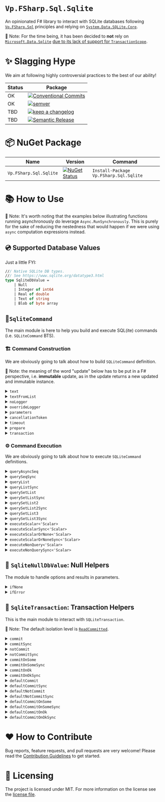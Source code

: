 # `Vp.FSharp.Sql.Sqlite`

An opinionated F# library to interact with SQLite databases following [`Vp.FSharp.Sql`](https://github.com/veepee-oss/Vp.FSharp.Sql) principles and relying on [`System.Data.SQLite.Core`](https://www.nuget.org/packages/System.Data.SQLite.Core).

📝 Note: For the time being, it has been decided to **not** rely on [`Microsoft.Data.Sqlite`](https://docs.microsoft.com/en-us/dotnet/standard/data/sqlite/?tabs=netcore-cli)
[due to its lack of support for `TransactionScope`](https://github.com/dotnet/efcore/issues/13825).

# ✨ Slagging Hype

We aim at following highly controversial practices to the best of our ability!

Status | Package                
------ | ----------------------
OK     | [![Conventional Commits](https://img.shields.io/badge/Conventional%20Commits-1.0.0-green.svg)](https://conventionalcommits.org)
OK     | [![semver](https://img.shields.io/badge/semver-2.0.0-green)](https://semver.org/spec/v2.0.0.html)
TBD    | [![keep a changelog](https://img.shields.io/badge/keep%20a%20changelog-1.0.0-red)](https://keepachangelog.com/en/1.0.0)
TBD    | [![Semantic Release](https://img.shields.io/badge/Semantic%20Release-17.1.1-red)](https://semantic-release.gitbook.io/semantic-release)

[Conventional Commits]: https://conventionalcommits.org
[semver]: https://img.shields.io/badge/semver-2.0.0-blue
[Semantic Release]: https://semantic-release.gitbook.io/semantic-release
[keep a changelog]: https://keepachangelog.com/en/1.0.0

# 📦 NuGet Package

 Name                   | Version  | Command |
----------------------- | -------- | ------- |
 `Vp.FSharp.Sql.Sqlite` | [![NuGet Status](http://img.shields.io/nuget/v/Vp.FSharp.Sql.Sqlite.svg)](https://www.nuget.org/packages/Vp.FSharp.Sql.Sqlite) | `Install-Package Vp.FSharp.Sql.Sqlite`

# 📚 How to Use

📝 Note: It's worth noting that the examples below illustrating functions running asynchronously do leverage `Async.RunSynchronously`. This is purely for the sake of reducing the nestedness that would happen if we were using `async` computation expressions instead.  

## 💿 Supported Database Values

Just a little FYI:

```fsharp
/// Native SQLite DB types.
/// See https://www.sqlite.org/datatype3.html
type SqliteDbValue =
    | Null
    | Integer of int64
    | Real of double
    | Text of string
    | Blob of byte array
```

## 🧱`SqliteCommand`

The main module is here to help you build and execute SQL(ite) commands (i.e. `SQLiteCommand` BTS).
    
### 🏗️ Command Construction

We are obviously going to talk about how to build `SQLiteCommand` definition. 

📝 Note: the meaning of the word "update" below has to be put in a F# perspective, i.e. **immutable** update, as in the update returns a new updated and immutable instance.

<details> 
<summary><code>text</code></summary>

> Initialize a new command definition with the given text contained in the given string.

Example:
```fsharp
use connection = new SQLiteConnection("Data Source=:memory:")
SqliteCommand.text "SELECT 42;"
|> SqliteCommand.executeScalar<int64> connection
|> Async.RunSynchronously
|> printfn "%A"
```

Output:
```txt
42L
```

</details>

<details> 
<summary><code>textFromList</code></summary>

> Initialize a new command definition with the given text spanning over several strings (ie. list).

Example:
```fsharp
use connection = new SQLiteConnection("Data Source=:memory:")
[ 0; 1; 1; 2; 3; 5; 8; 13; 21; 34; 55; ]
|> List.map (sprintf "SELECT %d;")
|> SqliteCommand.textFromList
|> SqliteCommand.queryList connection (fun _ _ read -> read.Value<int64> 0)
|> Async.RunSynchronously
|> printfn "%A"
```

Output:
```txt
[0L; 1L; 1L; 2L; 3L; 5L; 8L; 13L; 21L; 34L; 55L]
```

</details>

<details> 
<summary><code>noLogger</code></summary>

> Update the command definition so that when executing the command, it doesn't use any logger.
> Be it the default one (Global, if any.) or a previously overriden one.

Example:
```fsharp
SqliteConfiguration.Logger (printfn "Logging... %A")

use connection = new SQLiteConnection("Data Source=:memory:")
SqliteCommand.text "SELECT 42;"
|> SqliteCommand.noLogger
|> SqliteCommand.executeScalar<int64> connection
|> Async.RunSynchronously
|> printfn "%A"
```

Output:
```txt
42L
```

</details>

<details> 
<summary><code>overrideLogger</code></summary>

> Update the command definition so that when executing the command, it use the given overriding logger.
> instead of the default one, aka the Global logger, if any.

Example:
```fsharp
SqliteConfiguration.NoLogger ()

use connection = new SQLiteConnection("Data Source=:memory:")
SqliteCommand.text "SELECT 42;"
|> SqliteCommand.overrideLogger (printfn "Logging... %A")
|> SqliteCommand.executeScalar<int64> connection
|> Async.RunSynchronously
|> printfn "%A"
```

Output:
```fsharp
Logging... ConnectionOpened System.Data.SQLite.SQLiteConnection
Logging... CommandPrepared System.Data.SQLite.SQLiteCommand
Logging... CommandExecuted (System.Data.SQLite.SQLiteCommand, 00:00:00.0271871)
Logging... ConnectionClosed (System.Data.SQLite.SQLiteConnection, 00:00:00.1197869)
42L
```
</details>

<details> 
<summary><code>parameters</code></summary>

> Update the command definition with the given parameters.

Example:
```fsharp
use connection = new SQLiteConnection("Data Source=:memory:")
SqliteCommand.text "SELECT @a + @b;"
|> SqliteCommand.parameters [ ("a", Integer 42L); ("b", Real 42.42) ]
|> SqliteCommand.executeScalar<double> connection
|> Async.RunSynchronously
|> printfn "%A"
```

Output:
```txt
84.42
```

</details>

<details> 
<summary><code>cancellationToken</code></summary>

> Update the command definition with the given cancellation token.
 
This comes in handy when you need to interop with more traditional, C#-async, cancellation style. 

Example:
```fsharp
try
    use connection = new SQLiteConnection("Data Source=:memory:")
    SqliteCommand.text "SELECT 42;"
    |> SqliteCommand.cancellationToken (CancellationToken(true))
    |> SqliteCommand.executeScalar<int64> connection
    |> Async.RunSynchronously
    |> ignore
with
 | :? OperationCanceledException as e ->
     printfn "The Command execution has been cancelled, reason: %A" e.Message
```

Output:
```txt
The Command execution has been cancelled, reason: "A task was canceled."
```

</details>

<details> 
<summary><code>timeout</code></summary>

> Update the command definition with the given timeout.

📝 Note about `System.Data.SQLite` specifics:
> kludged because SQLite doesn't support per-command timeout values.
> 
> For a simple select query, no, there doesn't appear to be a way to set a timeout, 
> or maximum time to execute, on SQLite itself. 
> The only mention of timeout in the documentation is the busy timeout. 
> So, if you need to limit the maximum amount of time a select query can take, 
> you'll need to wrap your connection with a timeout in the application level, 
> and cancel/close your connection if that timeout is exceeded. 
> How to do that would obviously be application/language specific.

🔎 Sources:
- [StackOverflow: `SQLiteCommand.CommandTimeout` behavior](https://stackoverflow.com/a/29824438/4636721)
- [StackOverflow: Specify `SELECT` timeout for SQLITE](https://stackoverflow.com/a/8388331/4636721)

Also it's really when you look at the actual source code powering the `System.Data.SQLite`:
[`SQLiteCommand._commandTimeout`](https://github.com/haf/System.Data.SQLite/blob/master/System.Data.SQLite/SQLiteCommand.cs#L50-L53):
```csharp
/// <summary>
/// The timeout for the command, kludged because SQLite doesn't support per-command timeout values
/// </summary>
internal int _commandTimeout;
```

</details>

<details> 
<summary><code>prepare</code></summary>

> Update the command definition and sets whether the command should be prepared or not.

As per [MS Docs](https://docs.microsoft.com/en-us/sql/ado/referento%20have%20the%20provider%20save%20a%20prepared%20(or%20compiled)%20version%20of%20the%20query%20specified%20in%20the%20CommandText%20property%20before%20a%20Command%20object's%20first%20execution.%20This%20may%20slow%20a%20command's%20first%20execution,%20but%20once%20the%20provider%20compiles%20a%20command,%20the%20provider%20will%20use%20the%20compiled%20version%20of%20the%20command%20for%20any%20subsequent%20executions,%20which%20will%20result%20in%20improved%20performance.e/ado-api/prepared-property-ado):

> Use the `Prepared` property to have the provider save a prepared (or compiled) version 
> of the query specified in the CommandText property before a Command object's first 
> execution.
> 
> This may slow a command's first execution, but once the provider compiles 
> a command, the provider will use the compiled version of the command for any subsequent
> executions, which will result in improved performance.

Example: TBD

</details>

<details> 
<summary><code>transaction</code></summary>

> Update the command definition and set whether the command should be wrapped in the given transaction.

Example:
```fsharp
let tableName = "people"

use connection = new SQLiteConnection("Data Source=:memory:")
connection.Open()

use transaction = connection.BeginTransaction(IsolationLevel.ReadCommitted)

// Create a table
SqliteCommand.text $"CREATE TABLE {tableName} (id INTEGER PRIMARY KEY AUTOINCREMENT, name TEXT NOT NULL);"
|> SqliteCommand.transaction transaction
|> SqliteCommand.executeNonQuery connection
|> Async.RunSynchronously
|> printfn "%A"

// The table is created here
SqliteCommand.text $"SELECT COUNT(*) FROM sqlite_master WHERE type='table' AND name='{tableName}';"
|> SqliteCommand.transaction transaction
|> SqliteCommand.executeScalar<int64> connection
|> Async.RunSynchronously
|> printfn "%A"

transaction.Rollback()

// The table creation has been rollbacked
SqliteCommand.text $"SELECT COUNT(*) FROM sqlite_master WHERE type='table' AND name='{tableName}';"
|> SqliteCommand.executeScalar<int64> connection
|> Async.RunSynchronously
|> printfn "%A"
```

Output:
```txt
0
1L
0L
```

</details>

### ⚙ Command Execution

We are obviously going to talk about how to execute `SQLiteCommand` definitions.

<details> 
<summary><code>queryAsyncSeq</code></summary>

> Execute the command and return the sets of rows as an `AsyncSeq` accordingly to the command definition.
>
> This function runs asynchronously.

Example 1:
```fsharp
type Row<'T> = { Set: int32; Record: int32; Data: 'T list }

let getCounterQuery n =
    sprintf
        """
        WITH RECURSIVE counter(value) AS (VALUES(1) UNION ALL SELECT value + 1 FROM counter WHERE value < %d)
        SELECT value FROM counter;
        """ n

let readRow set record (read: SqlRecordReader<_>) =
    { Set = set; Record = record; Data = List.init (read.Count) (read.Value<int64>) }

use connection = new SQLiteConnection("Data Source=:memory:")
[ 0; 1; 1; 2; 3; 5 ]
|> List.map getCounterQuery
|> SqliteCommand.textFromList
|> SqliteCommand.queryAsyncSeq connection readRow
|> AsyncSeq.toListSynchronously
|> List.iter (fun x -> printfn "Set = %A; Row = %A; Data = %A" x.Set x.Record x.Data)
```

Output 1:
```txt
Set = 0; Row = 0; Data = [1L]
Set = 1; Row = 0; Data = [1L]
Set = 2; Row = 0; Data = [1L]
Set = 3; Row = 0; Data = [1L]
Set = 3; Row = 1; Data = [2L]
Set = 4; Row = 0; Data = [1L]
Set = 4; Row = 1; Data = [2L]
Set = 4; Row = 2; Data = [3L]
Set = 5; Row = 0; Data = [1L]
Set = 5; Row = 1; Data = [2L]
Set = 5; Row = 2; Data = [3L]
Set = 5; Row = 3; Data = [4L]
Set = 5; Row = 4; Data = [5L]
```

Notes 📝:
- The output type must be consistent across all the result sets and records.
- If you need different types you may want to either:
  - Create DU with each type you want to output
  - Use `querySetList2` or `querySetList3` ⬇️
- The `read`er can also get the `Value` given a certain field name:

Example 2:
```fsharp
use connection = new SQLiteConnection("Data Source=:memory:")
[ 0; 1; 1; 2; 3; 5; 8; 13; 21; 34; 55; ]
|> List.map (sprintf "SELECT %d AS cola;")
|> SqliteCommand.textFromList
|> SqliteCommand.queryList connection (fun _ _ read -> read.Value<int64> "cola")
|> Async.RunSynchronously
|> printfn "%A"
```

Output 2:
```txt
[0L; 1L; 1L; 2L; 3L; 5L; 8L; 13L; 21L; 34L; 55L]
```

</details>

<details> 
<summary><code>querySeqSync</code></summary>

> Execute the command and return the sets of rows as a `seq` accordingly to the command definition.
>
> This function runs synchronously.

Example 1:
```fsharp
type Row<'T> = { Set: int32; Record: int32; Data: 'T list }

let getCounterQuery n =
    sprintf
        """
        WITH RECURSIVE counter(value) AS (VALUES(1) UNION ALL SELECT value + 1 FROM counter WHERE value < %d)
        SELECT value FROM counter;
        """ n

let readRow set record (read: SqlRecordReader<_>) =
    { Set = set; Record = record; Data = List.init (read.Count) (read.Value<int64>) }

use connection = new SQLiteConnection("Data Source=:memory:")
[ 0; 1; 1; 2; 3; 5 ]
|> List.map getCounterQuery
|> SqliteCommand.textFromList
|> SqliteCommand.querySeqSync connection readRow
|> Seq.iter (fun x -> printfn "Set = %A; Row = %A; Data = %A" x.Set x.Record x.Data)
```

Output 1:
```txt
Set = 0; Row = 0; Data = [1L]
Set = 1; Row = 0; Data = [1L]
Set = 2; Row = 0; Data = [1L]
Set = 3; Row = 0; Data = [1L]
Set = 3; Row = 1; Data = [2L]
Set = 4; Row = 0; Data = [1L]
Set = 4; Row = 1; Data = [2L]
Set = 4; Row = 2; Data = [3L]
Set = 5; Row = 0; Data = [1L]
Set = 5; Row = 1; Data = [2L]
Set = 5; Row = 2; Data = [3L]
Set = 5; Row = 3; Data = [4L]
Set = 5; Row = 4; Data = [5L]
```

Notes 📝:
- The output type must be consistent across all the result sets and records.
- If you need different types you may want to either:
  - Create DU with each type you want to output
  - Use `querySetList2` or `querySetList3` ⬇️
- The `read`er can also get the `Value` given a certain field name:

Example 2:
```fsharp
use connection = new SQLiteConnection("Data Source=:memory:")
[ 0; 1; 1; 2; 3; 5; 8; 13; 21; 34; 55; ]
|> List.map (sprintf "SELECT %d AS cola;")
|> SqliteCommand.textFromList
|> SqliteCommand.queryList connection (fun _ _ read -> read.Value<int64> "cola")
|> Async.RunSynchronously
|> printfn "%A"
```

Output 2:
```txt
[0L; 1L; 1L; 2L; 3L; 5L; 8L; 13L; 21L; 34L; 55L]
```

</details>

<details> 
<summary><code>queryList</code></summary>

> Execute the command and return the sets of rows as a list accordingly to the command definition.
>
> This function runs asynchronously.

Example:
```fsharp
use connection = new SQLiteConnection("Data Source=:memory:")
[ 0; 1; 1; 2; 3; 5; 8; 13; 21; 34; 55; ]
|> List.map (sprintf "SELECT %d;")
|> SqliteCommand.textFromList
|> SqliteCommand.queryList connection (fun _ _ read -> read.Value<int64> 0)
|> Async.RunSynchronously
|> printfn "%A"
```

Output:
```txt
[0L; 1L; 1L; 2L; 3L; 5L; 8L; 13L; 21L; 34L; 55L]
```

</details>

<details> 
<summary><code>queryListSync</code></summary>

> Execute the command and return the sets of rows as a list accordingly to the command definition.
>
> This function runs synchronously.

Example:
```fsharp
use connection = new SQLiteConnection("Data Source=:memory:")
[ 0; 1; 1; 2; 3; 5; 8; 13; 21; 34; 55; ]
|> List.map (sprintf "SELECT %d;")
|> SqliteCommand.textFromList
|> SqliteCommand.queryListSync connection (fun _ _ read -> read.Value<int64> 0)
|> printfn "%A"
```

Output:
```txt
[0L; 1L; 1L; 2L; 3L; 5L; 8L; 13L; 21L; 34L; 55L]
```

</details>

<details> 
<summary><code>querySetList</code></summary>

> Execute the command and return the first set of rows as a list accordingly to the command definition.
>
> This function runs asynchronously.

Example:
```fsharp
type Row<'T> = { Set: int32; Record: int32; Data: 'T list }

let readRow set record (read: SqlRecordReader<_>)  =
    { Set = set; Record = record; Data = List.init (read.Count) (read.Value<int64>) }

use connection = new SQLiteConnection("Data Source=:memory:")
[ 0; 1; 1; 2; 3; 5 ]
|> List.map (sprintf "SELECT %d;")
|> SqliteCommand.textFromList
|> SqliteCommand.querySetList connection (readRow 1)
|> Async.RunSynchronously
|> List.iter (fun x -> printfn "Set = %A; Row = %A; Data = %A" x.Set x.Record x.Data)
```

Output:
```txt
Set = 1; Row = 0; Data = [0L]
```

</details>

<details> 
<summary><code>querySetListSync</code></summary>

> Execute the command and return the first set of rows as a list accordingly to the command definition.
>
> This function runs synchronously.

Example:
```fsharp
type Row<'T> = { Set: int32; Record: int32; Data: 'T list }

let readRow set record (read: SqlRecordReader<_>)  =
    { Set = set; Record = record; Data = List.init (read.Count) (read.Value<int64>) }

use connection = new SQLiteConnection("Data Source=:memory:")
[ 0; 1; 1; 2; 3; 5 ]
|> List.map (sprintf "SELECT %d;")
|> SqliteCommand.textFromList
|> SqliteCommand.querySetListSync connection (readRow 1)
|> List.iter (fun x -> printfn "Set = %A; Row = %A; Data = %A" x.Set x.Record x.Data)
```

Output:
```txt
Set = 1; Row = 0; Data = [0L]
```

</details>

<details> 
<summary><code>querySetList2</code></summary>

> Execute the command and return the 2 first sets of rows as a tuple of 2 lists accordingly to the command definition.
>
> This function runs asynchronously.

Example:
```fsharp
type Row<'T> = { Set: int32; Record: int32; Data: 'T list }

let readRow set record (read: SqlRecordReader<_>)  =
    { Set = set; Record = record; Data = List.init (read.Count) (read.Value<int64>) }

let printRow row = printfn "Set = %A; Row = %A; Data = %A" row.Set row.Record row.Data

let set1, set2 =
    use connection = new SQLiteConnection("Data Source=:memory:")
    [ 0; 1; 1; 2; 3; 5 ]
    |> List.map (sprintf "SELECT %d;")
    |> SqliteCommand.textFromList
    |> SqliteCommand.querySetList2 connection (readRow 1) (readRow 2)
    |> Async.RunSynchronously

List.iter printRow set1
List.iter printRow set2
```

Output:
```txt
Set = 1; Row = 0; Data = [0L]
Set = 2; Row = 0; Data = [1L]
```

</details>

<details> 
<summary><code>querySetList2Sync</code></summary>

> Execute the command and return the 2 first sets of rows as a tuple of 2 lists accordingly to the command definition.
>
> This function runs synchronously.

Example:
```fsharp
type Row<'T> = { Set: int32; Record: int32; Data: 'T list }

let readRow set record (read: SqlRecordReader<_>)  =
    { Set = set; Record = record; Data = List.init (read.Count) (read.Value<int64>) }

let printRow row = printfn "Set = %A; Row = %A; Data = %A" row.Set row.Record row.Data

let set1, set2 =
    use connection = new SQLiteConnection("Data Source=:memory:")
    [ 0; 1; 1; 2; 3; 5 ]
    |> List.map (sprintf "SELECT %d;")
    |> SqliteCommand.textFromList
    |> SqliteCommand.querySetList2Sync connection (readRow 1) (readRow 2)

List.iter printRow set1
List.iter printRow set2
```

Output:
```txt
Set = 1; Row = 0; Data = [0L]
Set = 2; Row = 0; Data = [1L]
```

</details>

<details> 
<summary><code>querySetList3</code></summary>

> Execute the command and return the 3 first sets of rows as a tuple of 3 lists accordingly to the command definition.
>
> This function runs asynchronously.

Example:
```fsharp
type Row<'T> = { Set: int32; Record: int32; Data: 'T list }

let readRow set record (read: SqlRecordReader<_>)  =
    { Set = set; Record = record; Data = List.init (read.Count) (read.Value<int64>) }

let printRow row = printfn "Set = %A; Row = %A; Data = %A" row.Set row.Record row.Data

let set1, set2, set3 =
    use connection = new SQLiteConnection("Data Source=:memory:")
    [ 0; 1; 1; 2; 3; 5 ]
    |> List.map (sprintf "SELECT %d;")
    |> SqliteCommand.textFromList
    |> SqliteCommand.querySetList3 connection (readRow 1) (readRow 2) (readRow 3)
    |> Async.RunSynchronously

List.iter printRow set1
List.iter printRow set2
List.iter printRow set3
```

Output:
```txt
Set = 1; Row = 0; Data = [0L]
Set = 2; Row = 0; Data = [1L]
Set = 3; Row = 0; Data = [1L]
```

</details>

<details> 
<summary><code>querySetList3Sync</code></summary>

> Execute the command and return the 3 first sets of rows as a tuple of 3 lists accordingly to the command definition.
>
> This function runs synchronously.

Example:
```fsharp
type Row<'T> = { Set: int32; Record: int32; Data: 'T list }

let readRow set record (read: SqlRecordReader<_>)  =
    { Set = set; Record = record; Data = List.init (read.Count) (read.Value<int64>) }

let printRow row = printfn "Set = %A; Row = %A; Data = %A" row.Set row.Record row.Data

let set1, set2, set3 =
    use connection = new SQLiteConnection("Data Source=:memory:")
    [ 0; 1; 1; 2; 3; 5 ]
    |> List.map (sprintf "SELECT %d;")
    |> SqliteCommand.textFromList
    |> SqliteCommand.querySetList3Sync connection (readRow 1) (readRow 2) (readRow 3)

List.iter printRow set1
List.iter printRow set2
List.iter printRow set3
```

Output:
```txt
Set = 1; Row = 0; Data = [0L]
Set = 2; Row = 0; Data = [1L]
Set = 3; Row = 0; Data = [1L]
```

</details>

<details> 
<summary><code>executeScalar<'Scalar></code></summary>

> Execute the command accordingly to its definition and,
> - return the first cell value, if it is available and of the given type.
> - throw an exception, otherwise.
>
> This function runs asynchronously.

Example:
```fsharp
use connection = new SQLiteConnection("Data Source=:memory:")
SqliteCommand.text "SELECT 42;"
|> SqliteCommand.executeScalar<int64> connection
|> Async.RunSynchronously
|> printfn "%A"
```

Output:
```txt
42
```

</details>


<details> 
<summary><code>executeScalarSync<'Scalar></code></summary>

> Execute the command accordingly to its definition and,
> - return the first cell value, if it is available and of the given type.
> - throw an exception, otherwise.
>
> This function runs synchronously.

Example:
```fsharp
use connection = new SQLiteConnection("Data Source=:memory:")
SqliteCommand.text "SELECT 42;"
|> SqliteCommand.executeScalarSync<int64> connection
|> printfn "%A"
```

Output:
```txt
42
```

</details>

<details> 
<summary><code>executeScalarOrNone<'Scalar></code></summary>

> Execute the command accordingly to its definition and,
> - return `Some`, if the first cell is available and of the given type.
> - return `None`, if first cell is `DBNull`.
> - throw an exception, otherwise.
>
> This function runs asynchronously.

Example:
```fsharp
use connection = new SQLiteConnection("Data Source=:memory:")

SqliteCommand.text "SELECT 42;"
|> SqliteCommand.executeScalarOrNone<int64> connection
|> Async.RunSynchronously
|> printfn "%A"

SqliteCommand.text "SELECT NULL;"
|> SqliteCommand.executeScalarOrNone<int64> connection
|> Async.RunSynchronously
|> printfn "%A"
0
```

Output:
```txt
Some 42L
None
```

</details>

<details> 
<summary><code>executeScalarOrNoneSync<'Scalar></code></summary>

> Execute the command accordingly to its definition and,
> - return `Some`, if the first cell is available and of the given type.
> - return `None`, if first cell is `DBNull`.
> - throw an exception, otherwise.
>
> This function runs synchronously.

Example:
```fsharp
use connection = new SQLiteConnection("Data Source=:memory:")

SqliteCommand.text "SELECT 42;"
|> SqliteCommand.executeScalarOrNoneSync<int64> connection
|> printfn "%A"

SqliteCommand.text "SELECT NULL;"
|> SqliteCommand.executeScalarOrNoneSync<int64> connection
|> printfn "%A"
0
```

Output:
```txt
Some 42L
None
```

</details>

<details> 
<summary><code>executeNonQuery<'Scalar></code></summary>

> Execute the command accordingly to its definition and, return the number of rows affected.
>
> This function runs asynchronously.

Example:
```fsharp
use connection = new SQLiteConnection("Data Source=:memory:")
SqliteCommand.text "SELECT 42;"
|> SqliteCommand.executeNonQuery connection
|> Async.RunSynchronously
|> printfn "%A"
```

Output:
```txt
-1
```

</details>

<details> 
<summary><code>executeNonQuerySync<'Scalar></code></summary>

> Execute the command accordingly to its definition and, return the number of rows affected.
>
> This function runs synchronously.

Example:
```fsharp
use connection = new SQLiteConnection("Data Source=:memory:")
SqliteCommand.text "SELECT 42;"
|> SqliteCommand.executeNonQuerySync connection
|> printfn "%A"
```

Output:
```txt
-1
```

</details>

## 🦮 `SqliteNullDbValue`: Null Helpers

The module to handle options and results in parameters.

<details> 
<summary><code>ifNone</code></summary>

> Return SQLite DB Null value if the given option is `None`, otherwise the underlying wrapped in `Some`.

Example:
```fsharp
[ "a", SqliteNullDbValue.ifNone Integer (Some 42L)
  "b", SqliteNullDbValue.ifNone Integer (None) ]
|> printfn "%A"
```

Output:
```txt
[("a", Integer 42L); ("b", Null)]
```

</details>

<details> 
<summary><code>ifError</code></summary>

> Return SQLite DB Null value if the given option is `Error`, otherwise the underlying wrapped in `Ok`.

Example:
```fsharp
[ "a", SqliteNullDbValue.ifError Integer (Ok 42L)
  "b", SqliteNullDbValue.ifError Integer (Error "meh") ]
|> printfn "%A"
```

Output:
```txt
[("a", Integer 42L); ("b", Null)]
```

</details>

## 🚄 `SqliteTransaction`: Transaction Helpers

This is the main module to interact with `SQLiteTransaction`.

📝 Note: The default isolation level is [`ReadCommitted`](https://docs.microsoft.com/en-us/dotnet/api/system.data.isolationlevel).

<details> 
<summary><code>commit</code></summary>

> Create and commit an automatically generated transaction with the given connection, isolation, cancellation token and transaction body.
>
> This function runs asynchronously.

Example:
```fsharp
let tableName = "people"

use connection = new SQLiteConnection("Data Source=:memory:")
connection.Open()

SqliteTransaction.commit (CancellationToken.None) (IsolationLevel.ReadCommitted) connection (fun connection _ -> async {
    do! $"CREATE TABLE {tableName} (id INTEGER PRIMARY KEY AUTOINCREMENT, name TEXT NOT NULL);"
        |> SqliteCommand.text 
        |> SqliteCommand.executeNonQuery connection
        |> Async.Ignore

    return!
        SqliteCommand.text $"SELECT COUNT(*) FROM sqlite_master WHERE type='table' AND name='{tableName}';"
        |> SqliteCommand.executeScalar<int64> connection
})
|> Async.RunSynchronously
|> printfn "%A"

$"SELECT COUNT(*) FROM sqlite_master WHERE type='table' AND name='{tableName}';"
|> SqliteCommand.text 
|> SqliteCommand.executeScalar<int64> connection
|> Async.RunSynchronously
|> printfn "%A"
```

Output:
```txt
1L
1L
```

</details>

<details> 
<summary><code>commitSync</code></summary>

> Create and commit an automatically generated transaction with the given connection, isolation and transaction body.
>
> This function runs synchronously.

Example:
```fsharp
let tableName = "people"

use connection = new SQLiteConnection("Data Source=:memory:")
connection.Open()

SqliteTransaction.commitSync (IsolationLevel.ReadCommitted) connection (fun connection _ ->
    $"CREATE TABLE {tableName} (id INTEGER PRIMARY KEY AUTOINCREMENT, name TEXT NOT NULL);"
    |> SqliteCommand.text 
    |> SqliteCommand.executeNonQuerySync connection
    |> ignore

    SqliteCommand.text $"SELECT COUNT(*) FROM sqlite_master WHERE type='table' AND name='{tableName}';"
    |> SqliteCommand.executeScalarSync<int64> connection
)
|> printfn "%A"

$"SELECT COUNT(*) FROM sqlite_master WHERE type='table' AND name='{tableName}';"
|> SqliteCommand.text 
|> SqliteCommand.executeScalarSync<int64> connection
|> printfn "%A"
```

Output:
```txt
1L
1L
```

</details>

<details> 
<summary><code>notCommit</code></summary>

> Create and do not commit an automatically generated transaction with the given connection, isolation, cancellation token and transaction body.
>
> This function runs asynchronously.

Example:
```fsharp
let tableName = "people"

use connection = new SQLiteConnection("Data Source=:memory:")
connection.Open()

SqliteTransaction.notCommit (CancellationToken.None) (IsolationLevel.ReadCommitted) connection (fun connection _ -> async {
    do! $"CREATE TABLE {tableName} (id INTEGER PRIMARY KEY AUTOINCREMENT, name TEXT NOT NULL);" 
        |> SqliteCommand.text
        |> SqliteCommand.executeNonQuery connection
        |> Async.Ignore

    return!
        $"SELECT COUNT(*) FROM sqlite_master WHERE type='table' AND name='{tableName}';"
        |> SqliteCommand.text
        |> SqliteCommand.executeScalar<int64> connection
})
|> Async.RunSynchronously
|> printfn "%A"

$"SELECT COUNT(*) FROM sqlite_master WHERE type='table' AND name='{tableName}';"
|> SqliteCommand.text 
|> SqliteCommand.executeScalar<int64> connection
|> Async.RunSynchronously
|> printfn "%A"
```

Output:
```txt
1L
0L
```

</details>

<details> 
<summary><code>notCommitSync</code></summary>

> Create and do not commit an automatically generated transaction with the given connection, isolation and transaction body.
>
> This function runs synchronously.

Example:
```fsharp
let tableName = "people"

use connection = new SQLiteConnection("Data Source=:memory:")
connection.Open()

SqliteTransaction.notCommitSync (IsolationLevel.ReadCommitted) connection (fun connection _ -> 
    $"CREATE TABLE {tableName} (id INTEGER PRIMARY KEY AUTOINCREMENT, name TEXT NOT NULL);" 
    |> SqliteCommand.text
    |> SqliteCommand.executeNonQuery connection
    |> ignore

    $"SELECT COUNT(*) FROM sqlite_master WHERE type='table' AND name='{tableName}';"
    |> SqliteCommand.text
    |> SqliteCommand.executeScalarSync<int64> connection
)
|> printfn "%A"

$"SELECT COUNT(*) FROM sqlite_master WHERE type='table' AND name='{tableName}';"
|> SqliteCommand.text 
|> SqliteCommand.executeScalarSync<int64> connection
|> printfn "%A"
```

Output:
```txt
1L
0L
```

</details>

<details> 
<summary><code>commitOnSome</code></summary>

> Create and commit an automatically generated transaction with the given connection, isolation, cancellation token and transaction body.
>
> The commit phase only occurs if the transaction body returns Some.
>
> This function runs asynchronously.

Example 1:
```fsharp
let tableName = "people"

use connection = new SQLiteConnection("Data Source=:memory:")
connection.Open()

SqliteTransaction.commitOnSome (CancellationToken.None) (IsolationLevel.ReadCommitted) connection (fun connection _ -> async {
    do! $"CREATE TABLE {tableName} (id INTEGER PRIMARY KEY AUTOINCREMENT, name TEXT NOT NULL);"
        |> SqliteCommand.text 
        |> SqliteCommand.executeNonQuery connection
        |> Async.Ignore

    do! $"SELECT COUNT(*) FROM sqlite_master WHERE type='table' AND name='{tableName}';"
        |> SqliteCommand.text
        |> SqliteCommand.executeScalar<int64> connection
        |> Async.Ignore
    return Some 42
})
|> Async.RunSynchronously
|> printfn "%A"

$"SELECT COUNT(*) FROM sqlite_master WHERE type='table' AND name='{tableName}';"
|> SqliteCommand.text 
|> SqliteCommand.executeScalar<int64> connection
|> Async.RunSynchronously
|> printfn "%A"
```

Output 1:
```txt
Some 42
1L
```

Example 2:
```fsharp
let tableName = "people"

use connection = new SQLiteConnection("Data Source=:memory:")
connection.Open()

SqliteTransaction.commitOnSome (CancellationToken.None) (IsolationLevel.ReadCommitted) connection (fun connection _ -> async {
    do! $"CREATE TABLE {tableName} (id INTEGER PRIMARY KEY AUTOINCREMENT, name TEXT NOT NULL);"
        |> SqliteCommand.text 
        |> SqliteCommand.executeNonQuery connection
        |> Async.Ignore

    do! $"SELECT COUNT(*) FROM sqlite_master WHERE type='table' AND name='{tableName}';" 
        |> SqliteCommand.text 
        |> SqliteCommand.executeScalar<int64> connection
        |> Async.Ignore
    return None
})
|> Async.RunSynchronously
|> printfn "%A"

$"SELECT COUNT(*) FROM sqlite_master WHERE type='table' AND name='{tableName}';"
|> SqliteCommand.text 
|> SqliteCommand.executeScalar<int64> connection
|> Async.RunSynchronously
|> printfn "%A"
```

Output 2:
```txt
None
0L
```

</details>

<details> 
<summary><code>commitOnSomeSync</code></summary>

> Create and commit an automatically generated transaction with the given connection, isolation and transaction body.
>
> The commit phase only occurs if the transaction body returns Some.
>
> This function runs synchronously.

Example 1:
```fsharp
let tableName = "people"

use connection = new SQLiteConnection("Data Source=:memory:")
connection.Open()

SqliteTransaction.commitOnSomeSync (IsolationLevel.ReadCommitted) connection (fun connection _ -> 
    $"CREATE TABLE {tableName} (id INTEGER PRIMARY KEY AUTOINCREMENT, name TEXT NOT NULL);"
    |> SqliteCommand.text 
    |> SqliteCommand.executeNonQuerySync connection
    |> ignore

    $"SELECT COUNT(*) FROM sqlite_master WHERE type='table' AND name='{tableName}';"
    |> SqliteCommand.text
    |> SqliteCommand.executeScalarSync<int64> connection
    |> ignore
    return Some 42
)
|> printfn "%A"

$"SELECT COUNT(*) FROM sqlite_master WHERE type='table' AND name='{tableName}';"
|> SqliteCommand.text 
|> SqliteCommand.executeScalarSync<int64> connection
|> printfn "%A"
```

Output 1:
```txt
Some 42
1L
```

Example 2:
```fsharp
let tableName = "people"

use connection = new SQLiteConnection("Data Source=:memory:")
connection.Open()

SqliteTransaction.commitOnSomeSync (IsolationLevel.ReadCommitted) connection (fun connection _ ->
    $"CREATE TABLE {tableName} (id INTEGER PRIMARY KEY AUTOINCREMENT, name TEXT NOT NULL);"
    |> SqliteCommand.text 
    |> SqliteCommand.executeNonQuerySync connection
    |> ignore

    $"SELECT COUNT(*) FROM sqlite_master WHERE type='table' AND name='{tableName}';" 
    |> SqliteCommand.text 
    |> SqliteCommand.executeScalarSync<int64> connection
    |> ignore
    return None
)
|> printfn "%A"

$"SELECT COUNT(*) FROM sqlite_master WHERE type='table' AND name='{tableName}';"
|> SqliteCommand.text 
|> SqliteCommand.executeScalarSync<int64> connection
|> printfn "%A"
```

Output 2:
```txt
None
0L
```

</details>

<details> 
<summary><code>commitOnOk</code></summary>

> Create and commit an automatically generated transaction with the given connection, isolation, cancellation token and transaction body.
>
> The commit phase only occurs if the transaction body returns Ok.
>
> This function runs asynchronously.

Example 1:
```fsharp
let tableName = "people"

use connection = new SQLiteConnection("Data Source=:memory:")
connection.Open()

SqliteTransaction.commitOnOk (CancellationToken.None) (IsolationLevel.ReadCommitted) connection (fun connection _ -> async {
    do! $"CREATE TABLE {tableName} (id INTEGER PRIMARY KEY AUTOINCREMENT, name TEXT NOT NULL);"
        |> SqliteCommand.text
        |> SqliteCommand.executeNonQuery connection
        |> Async.Ignore

    do! $"SELECT COUNT(*) FROM sqlite_master WHERE type='table' AND name='{tableName}';"
        |> SqliteCommand.text 
        |> SqliteCommand.executeScalar<int64> connection
        |> Async.Ignore
    return Ok 42
})
|> Async.RunSynchronously
|> printfn "%A"

$"SELECT COUNT(*) FROM sqlite_master WHERE type='table' AND name='{tableName}';"
|> SqliteCommand.text 
|> SqliteCommand.executeScalar<int64> connection
|> Async.RunSynchronously
|> printfn "%A"
```

Output 1:
```txt
Ok 42
1L
```

Example 2:
```fsharp
let tableName = "people"

use connection = new SQLiteConnection("Data Source=:memory:")
connection.Open()

SqliteTransaction.commitOnOk (CancellationToken.None) (IsolationLevel.ReadCommitted) connection (fun connection _ -> async {
    do! $"CREATE TABLE {tableName} (id INTEGER PRIMARY KEY AUTOINCREMENT, name TEXT NOT NULL);"
        |> SqliteCommand.text 
        |> SqliteCommand.executeNonQuery connection
        |> Async.Ignore

    do! $"SELECT COUNT(*) FROM sqlite_master WHERE type='table' AND name='{tableName}';"
        |> SqliteCommand.text
        |> SqliteCommand.executeScalar<int64> connection
        |> Async.Ignore
    return Error "fail"
})
|> Async.RunSynchronously
|> printfn "%A"

$"SELECT COUNT(*) FROM sqlite_master WHERE type='table' AND name='{tableName}';"
|> SqliteCommand.text 
|> SqliteCommand.executeScalar<int64> connection
|> Async.RunSynchronously
|> printfn "%A"
```

Output 2:
```txt
Error "fail"
0L
```

</details>

<details> 
<summary><code>commitOnOkSync</code></summary>

> Create and commit an automatically generated transaction with the given connection, isolation and transaction body.
>
> The commit phase only occurs if the transaction body returns Ok.
>
> This function runs synchronously.

Example 1:
```fsharp
let tableName = "people"

use connection = new SQLiteConnection("Data Source=:memory:")
connection.Open()

SqliteTransaction.commitOnOkSync (IsolationLevel.ReadCommitted) connection (fun connection _ ->
    $"CREATE TABLE {tableName} (id INTEGER PRIMARY KEY AUTOINCREMENT, name TEXT NOT NULL);"
    |> SqliteCommand.text
    |> SqliteCommand.executeNonQuerySync connection
    |> ignore

    $"SELECT COUNT(*) FROM sqlite_master WHERE type='table' AND name='{tableName}';"
    |> SqliteCommand.text 
    |> SqliteCommand.executeScalarSync<int64> connection
    |> ignore
    return Ok 42
)
|> printfn "%A"

$"SELECT COUNT(*) FROM sqlite_master WHERE type='table' AND name='{tableName}';"
|> SqliteCommand.text 
|> SqliteCommand.executeScalarSync<int64> connection
|> printfn "%A"
```

Output 1:
```txt
Ok 42
1L
```

Example 2:
```fsharp
let tableName = "people"

use connection = new SQLiteConnection("Data Source=:memory:")
connection.Open()

SqliteTransaction.commitOnOkSync (IsolationLevel.ReadCommitted) connection (fun connection _ ->
    $"CREATE TABLE {tableName} (id INTEGER PRIMARY KEY AUTOINCREMENT, name TEXT NOT NULL);"
    |> SqliteCommand.text 
    |> SqliteCommand.executeNonQuerySync connection
    |> ignore

    $"SELECT COUNT(*) FROM sqlite_master WHERE type='table' AND name='{tableName}';"
    |> SqliteCommand.text
    |> SqliteCommand.executeScalarSync<int64> connection
    |> ignore
    return Error "fail"
)
|> printfn "%A"

$"SELECT COUNT(*) FROM sqlite_master WHERE type='table' AND name='{tableName}';"
|> SqliteCommand.text 
|> SqliteCommand.executeScalarSync<int64> connection
|> printfn "%A"
```

Output 2:
```txt
Error "fail"
0L
```

</details>

<details> 
<summary><code>defaultCommit</code></summary>

> Create and commit an automatically generated transaction with the given connection and transaction body.
>
> This function runs asynchronously.

Example:
```fsharp
let tableName = "people"

use connection = new SQLiteConnection("Data Source=:memory:")
connection.Open()

SqliteTransaction.defaultCommit connection (fun connection _ -> async {
    do! $"CREATE TABLE {tableName} (id INTEGER PRIMARY KEY AUTOINCREMENT, name TEXT NOT NULL);"
        |> SqliteCommand.text 
        |> SqliteCommand.executeNonQuery connection
        |> Async.Ignore

    return!
        SqliteCommand.text $"SELECT COUNT(*) FROM sqlite_master WHERE type='table' AND name='{tableName}';"
        |> SqliteCommand.executeScalar<int64> connection
})
|> Async.RunSynchronously
|> printfn "%A"

$"SELECT COUNT(*) FROM sqlite_master WHERE type='table' AND name='{tableName}';"
|> SqliteCommand.text 
|> SqliteCommand.executeScalar<int64> connection
|> Async.RunSynchronously
|> printfn "%A"
```

Output:
```txt
1L
1L
```

</details>

<details> 
<summary><code>defaultCommitSync</code></summary>

> Create and commit an automatically generated transaction with the given connection and transaction body.
>
> This function runs synchronously.

Example:
```fsharp
let tableName = "people"

use connection = new SQLiteConnection("Data Source=:memory:")
connection.Open()

SqliteTransaction.defaultCommitSync connection (fun connection _ ->
    $"CREATE TABLE {tableName} (id INTEGER PRIMARY KEY AUTOINCREMENT, name TEXT NOT NULL);"
    |> SqliteCommand.text 
    |> SqliteCommand.executeNonQuerySync connection
    |> ignore

    SqliteCommand.text $"SELECT COUNT(*) FROM sqlite_master WHERE type='table' AND name='{tableName}';"
    |> SqliteCommand.executeScalarSync<int64> connection
)
|> printfn "%A"

$"SELECT COUNT(*) FROM sqlite_master WHERE type='table' AND name='{tableName}';"
|> SqliteCommand.text 
|> SqliteCommand.executeScalarSync<int64> connection
|> printfn "%A"
```

Output:
```txt
1L
1L
```

</details>

<details> 
<summary><code>defaultNotCommit</code></summary>

> Create and do not commit an automatically generated transaction with the given connection and transaction body.
>
> This function runs synchronously.

Example:
```fsharp
let tableName = "people"

use connection = new SQLiteConnection("Data Source=:memory:")
connection.Open()

SqliteTransaction.defaultNotCommit connection (fun connection _ -> async {
    do! $"CREATE TABLE {tableName} (id INTEGER PRIMARY KEY AUTOINCREMENT, name TEXT NOT NULL);" 
        |> SqliteCommand.text
        |> SqliteCommand.executeNonQuery connection
        |> Async.Ignore

    return!
        $"SELECT COUNT(*) FROM sqlite_master WHERE type='table' AND name='{tableName}';"
        |> SqliteCommand.text
        |> SqliteCommand.executeScalar<int64> connection
})
|> Async.RunSynchronously
|> printfn "%A"

$"SELECT COUNT(*) FROM sqlite_master WHERE type='table' AND name='{tableName}';"
|> SqliteCommand.text 
|> SqliteCommand.executeScalar<int64> connection
|> Async.RunSynchronously
|> printfn "%A"
```

Output:
```txt
1L
0L
```

</details>

<details> 
<summary><code>defaultNotCommitSync</code></summary>

> Create and do not commit an automatically generated transaction with the given connection and transaction body.
>
> This function runs synchronously.

Example:
```fsharp
let tableName = "people"

use connection = new SQLiteConnection("Data Source=:memory:")
connection.Open()

SqliteTransaction.defaultNotCommitSync connection (fun connection _ -> 
    $"CREATE TABLE {tableName} (id INTEGER PRIMARY KEY AUTOINCREMENT, name TEXT NOT NULL);" 
    |> SqliteCommand.text
    |> SqliteCommand.executeNonQuery connection
    |> ignore

    $"SELECT COUNT(*) FROM sqlite_master WHERE type='table' AND name='{tableName}';"
    |> SqliteCommand.text
    |> SqliteCommand.executeScalarSync<int64> connection
)
|> printfn "%A"

$"SELECT COUNT(*) FROM sqlite_master WHERE type='table' AND name='{tableName}';"
|> SqliteCommand.text 
|> SqliteCommand.executeScalarSync<int64> connection
|> printfn "%A"
```

Output:
```txt
1L
0L
```

</details>

<details> 
<summary><code>defaultCommitOnSome</code></summary>

> Create and commit an automatically generated transaction with the given connection and transaction body.
>
> The commit phase only occurs if the transaction body returns Some.
>
> This function runs asynchronously.

Example 1:
```fsharp
let tableName = "people"

use connection = new SQLiteConnection("Data Source=:memory:")
connection.Open()

SqliteTransaction.defaultCommitOnSome connection (fun connection _ -> async {
    do! $"CREATE TABLE {tableName} (id INTEGER PRIMARY KEY AUTOINCREMENT, name TEXT NOT NULL);"
        |> SqliteCommand.text 
        |> SqliteCommand.executeNonQuery connection
        |> Async.Ignore

    do! $"SELECT COUNT(*) FROM sqlite_master WHERE type='table' AND name='{tableName}';"
        |> SqliteCommand.text
        |> SqliteCommand.executeScalar<int64> connection
        |> Async.Ignore
    return Some 42
})
|> Async.RunSynchronously
|> printfn "%A"

$"SELECT COUNT(*) FROM sqlite_master WHERE type='table' AND name='{tableName}';"
|> SqliteCommand.text 
|> SqliteCommand.executeScalar<int64> connection
|> Async.RunSynchronously
|> printfn "%A"
```

Output 1:
```txt
Some 42
1L
```

Example 2:
```fsharp
let tableName = "people"

use connection = new SQLiteConnection("Data Source=:memory:")
connection.Open()

SqliteTransaction.defaultCommitOnSome connection (fun connection _ -> async {
    do! $"CREATE TABLE {tableName} (id INTEGER PRIMARY KEY AUTOINCREMENT, name TEXT NOT NULL);"
        |> SqliteCommand.text 
        |> SqliteCommand.executeNonQuery connection
        |> Async.Ignore

    do! $"SELECT COUNT(*) FROM sqlite_master WHERE type='table' AND name='{tableName}';" 
        |> SqliteCommand.text 
        |> SqliteCommand.executeScalar<int64> connection
        |> Async.Ignore
    return None
})
|> Async.RunSynchronously
|> printfn "%A"

$"SELECT COUNT(*) FROM sqlite_master WHERE type='table' AND name='{tableName}';"
|> SqliteCommand.text 
|> SqliteCommand.executeScalar<int64> connection
|> Async.RunSynchronously
|> printfn "%A"
```

Output 2:
```txt
None
0L
```

</details>

<details> 
<summary><code>defaultCommitOnSomeSync</code></summary>

> Create and commit an automatically generated transaction with the given connection and transaction body.
>
> The commit phase only occurs if the transaction body returns Some.
>
> This function runs synchronously.

Example 1:
```fsharp
let tableName = "people"

use connection = new SQLiteConnection("Data Source=:memory:")
connection.Open()

SqliteTransaction.defaultCommitOnSomeSync connection (fun connection _ -> 
    $"CREATE TABLE {tableName} (id INTEGER PRIMARY KEY AUTOINCREMENT, name TEXT NOT NULL);"
    |> SqliteCommand.text 
    |> SqliteCommand.executeNonQuerySync connection
    |> ignore

    $"SELECT COUNT(*) FROM sqlite_master WHERE type='table' AND name='{tableName}';"
    |> SqliteCommand.text
    |> SqliteCommand.executeScalarSync<int64> connection
    |> ignore
    return Some 42
)
|> printfn "%A"

$"SELECT COUNT(*) FROM sqlite_master WHERE type='table' AND name='{tableName}';"
|> SqliteCommand.text 
|> SqliteCommand.executeScalarSync<int64> connection
|> printfn "%A"
```

Output 1:
```txt
Some 42
1L
```

Example 2:
```fsharp
let tableName = "people"

use connection = new SQLiteConnection("Data Source=:memory:")
connection.Open()

SqliteTransaction.defaultCommitOnSomeSync connection (fun connection _ ->
    $"CREATE TABLE {tableName} (id INTEGER PRIMARY KEY AUTOINCREMENT, name TEXT NOT NULL);"
    |> SqliteCommand.text 
    |> SqliteCommand.executeNonQuerySync connection
    |> ignore

    $"SELECT COUNT(*) FROM sqlite_master WHERE type='table' AND name='{tableName}';" 
    |> SqliteCommand.text 
    |> SqliteCommand.executeScalarSync<int64> connection
    |> ignore
    return None
)
|> printfn "%A"

$"SELECT COUNT(*) FROM sqlite_master WHERE type='table' AND name='{tableName}';"
|> SqliteCommand.text 
|> SqliteCommand.executeScalarSync<int64> connection
|> printfn "%A"
```

Output 2:
```txt
None
0L
```

</details>

<details> 
<summary><code>defaultCommitOnOk</code></summary>

> Create and commit an automatically generated transaction with the given connection and transaction body.
> 
> The commit phase only occurs if the transaction body returns Ok.
>
> This function runs asynchronously.

Example 1:
```fsharp
let tableName = "people"

use connection = new SQLiteConnection("Data Source=:memory:")
connection.Open()

SqliteTransaction.defaultCommitOnOk connection (fun connection _ -> async {
    do! $"CREATE TABLE {tableName} (id INTEGER PRIMARY KEY AUTOINCREMENT, name TEXT NOT NULL);"
        |> SqliteCommand.text
        |> SqliteCommand.executeNonQuery connection
        |> Async.Ignore

    do! $"SELECT COUNT(*) FROM sqlite_master WHERE type='table' AND name='{tableName}';"
        |> SqliteCommand.text 
        |> SqliteCommand.executeScalar<int64> connection
        |> Async.Ignore
    return Ok 42
})
|> Async.RunSynchronously
|> printfn "%A"

$"SELECT COUNT(*) FROM sqlite_master WHERE type='table' AND name='{tableName}';"
|> SqliteCommand.text 
|> SqliteCommand.executeScalar<int64> connection
|> Async.RunSynchronously
|> printfn "%A"
```

Output 1:
```txt
Ok 42
1L
```

Example 2:
```fsharp
let tableName = "people"

use connection = new SQLiteConnection("Data Source=:memory:")
connection.Open()

SqliteTransaction.defaultCommitOnOk connection (fun connection _ -> async {
    do! $"CREATE TABLE {tableName} (id INTEGER PRIMARY KEY AUTOINCREMENT, name TEXT NOT NULL);"
        |> SqliteCommand.text 
        |> SqliteCommand.executeNonQuery connection
        |> Async.Ignore

    do! $"SELECT COUNT(*) FROM sqlite_master WHERE type='table' AND name='{tableName}';"
        |> SqliteCommand.text
        |> SqliteCommand.executeScalar<int64> connection
        |> Async.Ignore
    return Error "fail"
})
|> Async.RunSynchronously
|> printfn "%A"

$"SELECT COUNT(*) FROM sqlite_master WHERE type='table' AND name='{tableName}';"
|> SqliteCommand.text 
|> SqliteCommand.executeScalar<int64> connection
|> Async.RunSynchronously
|> printfn "%A"
```

Output 2:
```txt
Error "fail"
0L
```

</details>

<details> 
<summary><code>defaultCommitOnOkSync</code></summary>

> Create and commit an automatically generated transaction with the given connection and transaction body.
>
> The commit phase only occurs if the transaction body returns Ok.
>
> This function runs synchronously.

Example 1:
```fsharp
let tableName = "people"

use connection = new SQLiteConnection("Data Source=:memory:")
connection.Open()

SqliteTransaction.defaultCommitOnOkSync connection (fun connection _ ->
    $"CREATE TABLE {tableName} (id INTEGER PRIMARY KEY AUTOINCREMENT, name TEXT NOT NULL);"
    |> SqliteCommand.text
    |> SqliteCommand.executeNonQuerySync connection
    |> ignore

    $"SELECT COUNT(*) FROM sqlite_master WHERE type='table' AND name='{tableName}';"
    |> SqliteCommand.text 
    |> SqliteCommand.executeScalarSync<int64> connection
    |> ignore
    return Ok 42
)
|> printfn "%A"

$"SELECT COUNT(*) FROM sqlite_master WHERE type='table' AND name='{tableName}';"
|> SqliteCommand.text 
|> SqliteCommand.executeScalarSync<int64> connection
|> printfn "%A"
```

Output 1:
```txt
Ok 42
1L
```

Example 2:
```fsharp
let tableName = "people"

use connection = new SQLiteConnection("Data Source=:memory:")
connection.Open()

SqliteTransaction.defaultCommitOnOkSync connection (fun connection _ ->
    $"CREATE TABLE {tableName} (id INTEGER PRIMARY KEY AUTOINCREMENT, name TEXT NOT NULL);"
    |> SqliteCommand.text 
    |> SqliteCommand.executeNonQuerySync connection
    |> ignore

    $"SELECT COUNT(*) FROM sqlite_master WHERE type='table' AND name='{tableName}';"
    |> SqliteCommand.text
    |> SqliteCommand.executeScalarSync<int64> connection
    |> ignore
    return Error "fail"
)
|> printfn "%A"

$"SELECT COUNT(*) FROM sqlite_master WHERE type='table' AND name='{tableName}';"
|> SqliteCommand.text 
|> SqliteCommand.executeScalarSync<int64> connection
|> printfn "%A"
```

Output 2:
```txt
Error "fail"
0L
```

</details>

# ❤ How to Contribute
Bug reports, feature requests, and pull requests are very welcome! Please read the [Contribution Guidelines](./CONTRIBUTION.md) to get started.

# 📜 Licensing
The project is licensed under MIT. For more information on the license see the [license file](./LICENSE).
